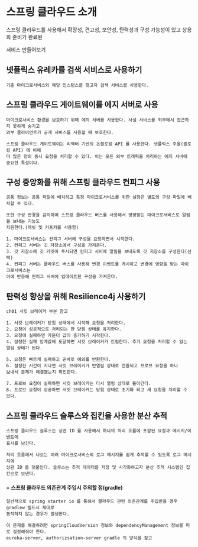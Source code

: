 # 스프링 클라우드 소개

스프링 클라우드를 사용해서 확장성, 견고성, 보안성, 탄력성과 구성 가능성이 있고 상용화 준비가 완료된

서비스 만들어보기 

## 넷플릭스 유레카를 검색 서비스로 사용하기
```
기존 마이크로서비스와 해당 인스턴스를 찾고자 검색 서비스를 사용한다. 
```
## 스프링 클라우드 게이트웨이를 에지 서버로 사용
```
마이크로서비스 환경을 보호하기 위해 에지 서버를 사용한다. 사설 서비스를 외부에서 접근하지 못하게 숨기고
외부 클라이언트가 공개 서비스를 사용할 때 보호한다.

스프링 클라우드 게이트웨이는 리액터 기반의 논블로킹 API 를 사용한다. 넷플릭스 주울(블로킹 API) 에 비해 
더 많은 양의 동시 요청을 처리할 수 있다. 이는 모든 외부 트래픽을 처리하는 에지 서버에 중요한 특성이다. 
```
## 구성 중앙화를 위해 스프링 클라우드 컨피그 사용
```
공통 정보는 공통 파일에 배치하고 특정 마이크로서비스를 위한 설정은 별도의 구성 파일에 배치할 수 있다.

또한 구성 변경을 감지하여 스프링 클라우드 버스를 사용해서 영향받는 마이크로서비스로 알림을 보내는 기능도
지원한다.(래빗 및 카프카를 사용함)

1. 마이크로서비스는 컨피그 서버에 구성을 요청하면서 시작한다.
2. 컨피그 서버는 깃 저장소에서 구성을 가져온다.
3. 깃 저장소에 깃 커밋이 푸시되면 컨피그 서버에 알림을 보내도록 깃 저장소를 구성한다(선택)
4. 컨피그 서버는 클라우드 버스를 사용해 변경 이벤트를 게시하고 변경에 영향을 받는 마이크로서비스는
이에 반응해 컨피그 서버에 업데이트된 구성을 가져온다. 
```
## 탄력성 향상을 위해 Resilience4j 사용하기
```
ch01 서킷 브레이커 부분 참고
 
1. 서킷 브레이커가 닫힘 상태에서 시작해 요청을 처리한다. 
2. 요청이 성공적으로 처리되는 한 닫힘 상태를 유지한다.
3. 요청에 실패하면 카운터 값이 증가하기 시작한다.
4. 설정한 실패 임계값에 도달하면 서킷 브레이커가 트립한다. 추가 요청을 처리할 수 없는
열림 상태가 된다.

5. 요청은 빠르게 실패하고 곧바로 예외를 반환한다.
6. 설정한 시간이 지나면 서킷 브레이커가 반열림 상태로 전환되고 프로브 요청을 하나
보내서 문제가 해결됐는지 확인한다.

7. 프로브 요청이 실패하면 서킷 브레이커는 다시 열림 상태로 돌아간다.
8. 프로브 요청이 성공하면 서킷 브레이커는 닫힘 상태로 초기화 되고 새 요청을 처리할 수 있다.
```
## 스프링 클라우드 슬루스와 집킨을 사용한 분산 추적
```
스프링 클라우드 슬루스는 상관 ID 를 사용해서 하나의 처리 흐름에 포함된 요청과 메시지/이벤트에
표시를 남긴다.

처리 흐름에서 나오는 여러 마이크로서비스의 로그 메시지를 쉽게 추적할 수 있도록 로그 메시지에 
상관 ID 를 덧붙인다. 슬루스는 추적 데이터를 저장 및 시각화하고자 분산 추적 시스템인 집킨으로 보낸다. 
```
#### + 스프링 클라우드 의존관계 주입시 주의할 점(gradle)
```
일반적으로 spring starter io 를 통해서 클라우드 관련 의존관계를 주입받을 경우 gradlew 빌드시 제대로
동작하지 않는 경우가 발생한다.

이 문제를 해결하려면 springCloudVersion 정보와 dependencyManagement 정보를 따로 설정해줘야 한다.
eureka-server, authorizsation-server gradle 의 양식을 참고
```
